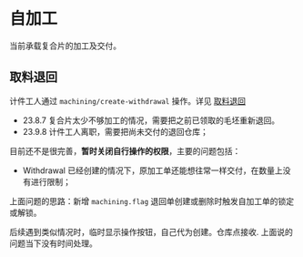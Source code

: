 # 自加工
当前承载复合片的加工及交付。

取料退回
---------------------------------------------------------------------------
计件工人通过 `machining/create-withdrawal` 操作。详见 [取料退回][generic-withdrawal]

- 23.8.7 复合片太少不够加工的情况，需要把之前已领取的毛坯重新退回。
- 23.9.8 计件工人离职，需要把尚未交付的退回仓库；

目前还不是很完善，**暂时关闭自行操作的权限**，主要的问题包括：

- Withdrawal 已经创建的情况下，原加工单还能想往常一样交付，在数量上没有进行限制；

上面问题的思路：新增 `machining.flag` 退回单创建或删除时触发自加工单的锁定或解锁。

后续遇到类似情况时，临时显示操作按钮，自己代为创建。仓库点接收. 上面说的问题当下没有时间处理。

[generic-withdrawal]: /models/withdrawal.md
